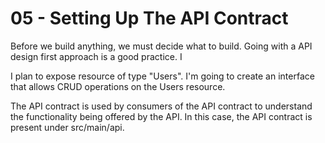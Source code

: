 # 05 - Setting Up The API Contract

Before we build anything, we must decide what to build. Going with a API design first approach is a good practice. I

I plan to expose resource of type "Users". I'm going to create an interface that allows CRUD operations on the Users resource. 

The API contract is used by consumers of the API contract to understand the functionality being offered by the API. In this case, the API contract is present under src/main/api.
